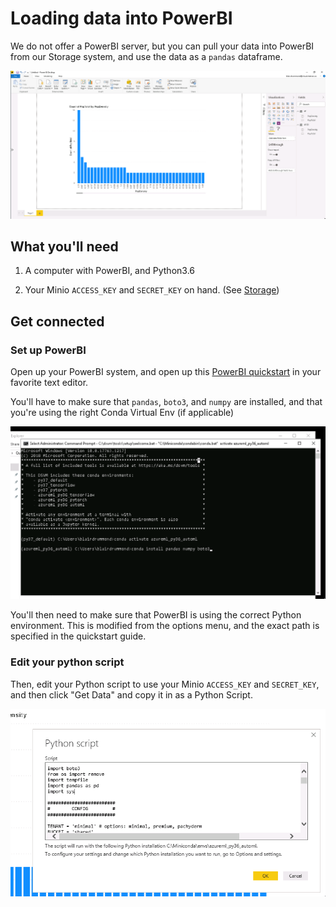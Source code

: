 # Loading data into PowerBI

We do not offer a PowerBI server, but you can pull your data into PowerBI from our Storage system, and use the data as a `pandas` dataframe.

![PowerBI Dashboard](../images/powerbi_dashboard.png)

## What you'll need

1. A computer with PowerBI, and Python3.6

2. Your Minio `ACCESS_KEY` and `SECRET_KEY` on hand. (See [Storage](/daaas/en/Storage))


## Get connected

### Set up PowerBI
Open up your PowerBI system, and open up this [PowerBI quickstart](https://raw.githubusercontent.com/StatCan/jupyter-notebooks/master/querySQL/power_bi_quickstart.py) in your favorite text editor.

You'll have to make sure that `pandas`, `boto3`, and `numpy` are installed, and that you're using the right Conda Virtual Env (if applicable)

![Install the dependencies](../images/powerbi_cmd_prompt.png)

You'll then need to make sure that PowerBI is using the correct Python environment. This is modified from the options menu, and the exact path is specified in the quickstart guide.

### Edit your python script

Then, edit your Python script to use your Minio `ACCESS_KEY` and `SECRET_KEY`, and then click "Get Data" and copy it in as a Python Script. 

![Run your Python Script](../images/powerbi_python.png)
